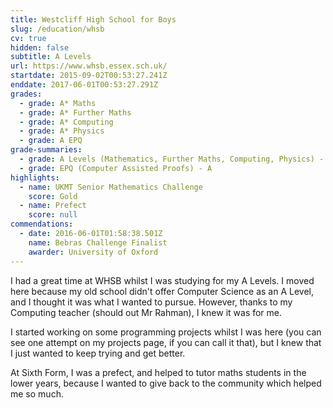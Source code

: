 ```yaml
---
title: Westcliff High School for Boys
slug: /education/whsb
cv: true
hidden: false
subtitle: A Levels
url: https://www.whsb.essex.sch.uk/
startdate: 2015-09-02T00:53:27.241Z
enddate: 2017-06-01T00:53:27.291Z
grades:
  - grade: A* Maths
  - grade: A* Further Maths
  - grade: A* Computing
  - grade: A* Physics
  - grade: A EPQ
grade-summaries:
  - grade: A Levels (Mathematics, Further Maths, Computing, Physics) - 4 A*
  - grade: EPQ (Computer Assisted Proofs) - A
highlights:
  - name: UKMT Senior Mathematics Challenge
    score: Gold
  - name: Prefect
    score: null
commendations:
  - date: 2016-06-01T01:58:38.501Z
    name: Bebras Challenge Finalist
    awarder: University of Oxford
---
```

I had a great time at WHSB whilst I was studying for my A Levels. I moved here because my old school didn't offer Computer Science as an A Level, and I thought it was what I wanted to pursue. However, thanks to my Computing teacher (should out Mr Rahman), I knew it was for me.

I started working on some programming projects whilst I was here (you can see one attempt on my projects page, if you can call it that), but I knew that I just wanted to keep trying and get better.

At Sixth Form, I was a prefect, and helped to tutor maths students in the lower years, because I wanted to give back to the community which helped me so much.
